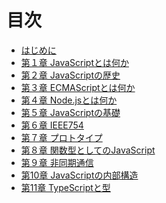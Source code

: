 # 目次

* [はじめに](README.md)
* [第１章 JavaScriptとは何か](assets/what_is_js.md)
* [第２章 JavaScriptの歴史](assets/history.md)
* [第３章 ECMAScriptとは何か](assets/what_is_es.md)
* [第４章 Node.jsとは何か]()
* [第５章 JavaScriptの基礎]()
* [第６章 IEEE754](assets/ieee754.md)
* [第７章 プロトタイプ]()
* [第８章 関数型としてのJavaScript]()
* [第９章 非同期通信]()
* [第10章 JavaScriptの内部構造]()
* [第11章 TypeScriptと型]()
